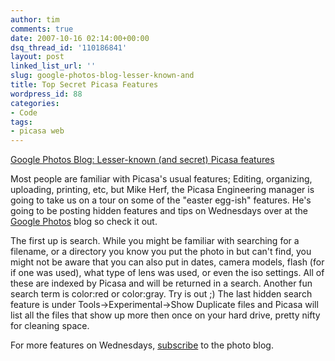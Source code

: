 ```yaml
---
author: tim
comments: true
date: 2007-10-16 02:14:00+00:00
dsq_thread_id: '110186841'
layout: post
linked_list_url: ''
slug: google-photos-blog-lesser-known-and
title: Top Secret Picasa Features
wordpress_id: 88
categories:
- Code
tags:
- picasa web
---
```


[Google Photos Blog: Lesser-known (and secret) Picasa
features](http://googlephotos.blogspot.com/2007/10/lesser-known-and-secret-picasa-features.html)  
  
Most people are familiar with Picasa's usual features; Editing, organizing,
uploading, printing, etc, but Mike Herf, the Picasa Engineering manager is
going to take us on a tour on some of the "easter egg-ish" features. He's
going to be posting hidden features and tips on Wednesdays over at the [Google
Photos](http://googlephotos.blogspot.com) blog so check it out.  
  
The first up is search. While you might be familiar with searching for a
filename, or a directory you know you put the photo in but can't find, you
might not be aware that you can also put in dates, camera models, flash (for
if one was used), what type of lens was used, or even the iso settings. All of
these are indexed by Picasa and will be returned in a search. Another fun
search term is color:red or color:gray. Try is out ;) The last hidden search
feature is under Tools->Experimental->Show Duplicate files and Picasa will
list all the files that show up more then once on your hard drive, pretty
nifty for cleaning space.  
  
For more features on Wednesdays,
[subscribe](http://feeds.feedburner.com/GooglePicasaBlog) to the photo blog.


